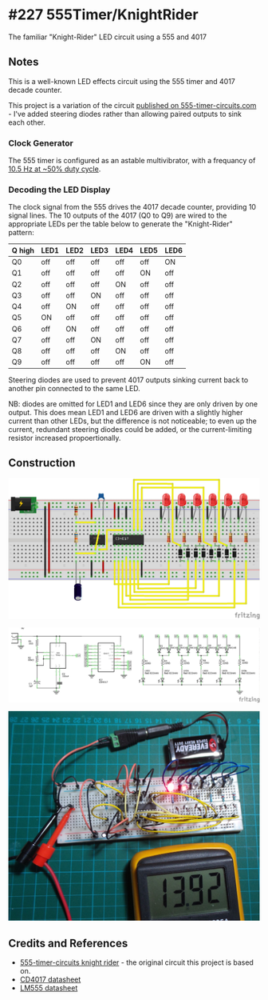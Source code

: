 # #227 555Timer/KnightRider

The familiar "Knight-Rider" LED circuit using a 555 and 4017

## Notes

This is a well-known LED effects circuit using the 555 timer and 4017 decade counter.

This project is a variation of the circuit
[published on 555-timer-circuits.com](http://www.555-timer-circuits.com/knight-rider.html) - I've added steering diodes
rather than allowing paired outputs to sink each other.

### Clock Generator

The 555 timer is configured as an astable multivibrator, with a frequancy of
[10.5 Hz at ~50% duty cycle](http://visual555.tardate.com/?mode=astable&r1=1&r2=68&c=1).

### Decoding the LED Display

The clock signal from the 555 drives the 4017 decade counter, providing 10 signal lines.
The 10 outputs of the 4017 (Q0 to Q9) are wired to the appropriate LEDs per the table below to generate the "Knight-Rider" pattern:

| Q high | LED1 | LED2 | LED3 | LED4 | LED5 | LED6 |
|--------|------|------|------|------|------|------|
|  Q0    | off  | off  | off  | off  | off  | ON   |
|  Q1    | off  | off  | off  | off  | ON   | off  |
|  Q2    | off  | off  | off  | ON   | off  | off  |
|  Q3    | off  | off  | ON   | off  | off  | off  |
|  Q4    | off  | ON   | off  | off  | off  | off  |
|  Q5    | ON   | off  | off  | off  | off  | off  |
|  Q6    | off  | ON   | off  | off  | off  | off  |
|  Q7    | off  | off  | ON   | off  | off  | off  |
|  Q8    | off  | off  | off  | ON   | off  | off  |
|  Q9    | off  | off  | off  | off  | ON   | off  |

Steering diodes are used to prevent 4017 outputs sinking current back to another pin connected to the same LED.

NB: diodes are omitted for LED1 and LED6 since they are only driven by one output. This does mean LED1 and LED6
are driven with a slightly higher current than other LEDs, but the difference is not noticeable; to even
up the current, redundant steering diodes could be added, or the current-limiting resistor increased propoertionally.


## Construction

![Breadboard](./assets/KnightRider_bb.jpg?raw=true)

![The Schematic](./assets/KnightRider_schematic.jpg?raw=true)

![The Build](./assets/KnightRider_build.jpg?raw=true)

## Credits and References
* [555-timer-circuits knight rider](http://www.555-timer-circuits.com/knight-rider.html) - the original circuit this project is based on.
* [CD4017 datasheet](http://www.futurlec.com/4000Series/CD4017SMD.shtml)
* [LM555 datasheet](http://www.futurlec.com/Linear/LM555CM.shtml)
